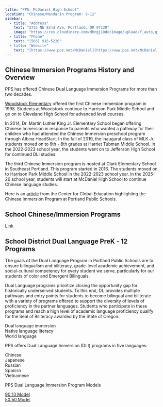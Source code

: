 ```yaml
---
title: "PPS: McDaniel High School"
location: "Chinese/Mandarin Program: 9-12"
sidebar:
  - title: "Address"
    text: "2735 NE 82nd Ave, Portland, OR 97220"
    image: "https://res.cloudinary.com/dhngj18do/image/upload/f_auto,q_auto/v1/images/activities/mcdaniel_logo"
  - title: "Phone"
    text: "(503) 916-5220"
  - title: "Website"
    text: "[https://www.pps.net/McDaniel](https://www.pps.net/McDaniel)"
---
```


## Chinese Immersion Programs History and Overview

PPS has offered Chinese Dual Language Immersion Programs for more than two decades.

[Woodstock Elementary](https://pdxchinese.org/resources/communities_mandarin/00pps_woodstock/) offered the first Chinese Immersion program in 1998. Students at Woodstock continue to Harrison Park Middle School and go on to Cleveland High School for advanced level courses.

In 2014, Dr. Martin Luther King Jr. Elementary School began offering Chinese Immersion in response to parents who wanted a pathway for their children who had attended the Chinese Immersion preschool program through Albina HeadStart. In the fall of 2019, the inaugural class of MLK Jr. students moved on to 6th - 8th grades at Harriet Tubman Middle School. In the 2022-2023 school year, the students went on to Jefferson High School for continued DLI studies.

The third Chinese Immersion program is hosted at Clark Elementary School in Southeast Portland. This program started in 2016. The students moved on to Harrison Park Middle School in the 2022-2023 school year. In the 2025-26 school year, students will start at McDaniel High School to continue Chinese language studies.

Here is an [article](https://asiasociety.org/education/portland-public-schools-chinese-program?page=1) from the Center for Global Education highlighting the Chinese Immersion Program at Portland Public Schools.

## School Chinese/Immersion Programs

[Link](https://www.pps.net/site/Default.aspx?PageID=20424)

## School District Dual Language PreK - 12 Programs

The goals of the Dual Language Program in Portland Public Schools are to ensure bilingualism and biliteracy, grade-level academic achievement, and social-cultural competency for every student we serve, particularly for our students of color and Emergent Bilinguals.

Dual Language programs prioritize closing the opportunity gap for historically underserved students. To this end, DL provides multiple pathways and entry points for students to become bilingual and biliterate with a variety of programs offered to support the diversity of levels of proficiency in the partner languages. Students who participate in these programs and reach a high level of academic language proficiency qualify for the Seal of Biliteracy awarded by the State of Oregon.

Dual language immersion  
Native language literacy  
World language  

PPS offers Dual Language Immersion (DLI) programs in five languages:

Chinese  
Japanese  
Russian  
Spanish  
Vietnamese  

PPS Dual Language Immersion Program Models

[90:10 Model](https://drive.google.com/file/d/13wgs19wmzzwH97-IhbeJ1qxJ93Buo8VN/view)  
[50:50 Model](https://drive.google.com/file/d/19_9QeizsJ-0AM0P9I6Y7u3s4ccXUfZXn/view)  
